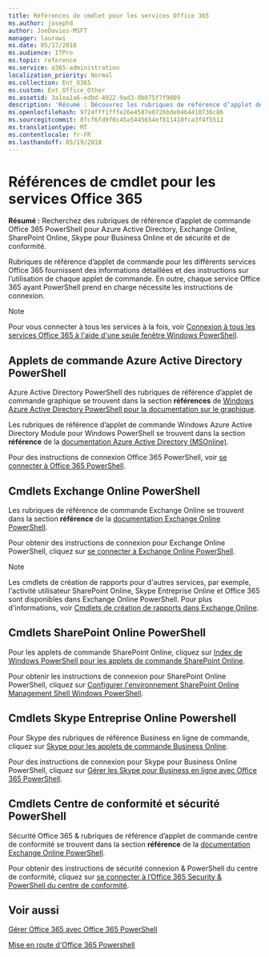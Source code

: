 ```yaml
---
title: Références de cmdlet pour les services Office 365
ms.author: josephd
author: JoeDavies-MSFT
manager: laurawi
ms.date: 05/17/2018
ms.audience: ITPro
ms.topic: reference
ms.service: o365-administration
localization_priority: Normal
ms.collection: Ent_O365
ms.custom: Ent_Office_Other
ms.assetid: 3a1ea1a6-edbd-4922-9ad3-0b075f7f9009
description: 'Résumé : Découvrez les rubriques de référence d’applet de commande Office 365 PowerShell d’Azure Active Directory, Exchange Online, SharePoint Online, Skype pour Business Online et de sécurité et de conformité.'
ms.openlocfilehash: 9724fff1fffe26e4587e0726bde0464410736c86
ms.sourcegitcommit: 8fcf6fd9f0c45a5445654ef811410fca3f4f5512
ms.translationtype: MT
ms.contentlocale: fr-FR
ms.lasthandoff: 05/19/2018
---
```

# <a name="cmdlet-references-for-office-365-services"></a>Références de cmdlet pour les services Office 365

 **Résumé :** Recherchez des rubriques de référence d’applet de commande Office 365 PowerShell pour Azure Active Directory, Exchange Online, SharePoint Online, Skype pour Business Online et de sécurité et de conformité.
  
Rubriques de référence d’applet de commande pour les différents services Office 365 fournissent des informations détaillées et des instructions sur l’utilisation de chaque applet de commande. En outre, chaque service Office 365 ayant PowerShell prend en charge nécessite les instructions de connexion.
  
> [!NOTE]
> Pour vous connecter à tous les services à la fois, voir [Connexion à tous les services Office 365 à l'aide d'une seule fenêtre Windows PowerShell](connect-to-all-office-365-services-in-a-single-windows-powershell-window.md). 
  
## <a name="azure-active-directory-powershell-cmdlets"></a>Applets de commande Azure Active Directory PowerShell

Azure Active Directory PowerShell des rubriques de référence d’applet de commande graphique se trouvent dans la section **références** de [Windows Azure Active Directory PowerShell pour la documentation sur le graphique](https://docs.microsoft.com/powershell/azure/active-directory/install-adv2?view=azureadps-2.0).

Les rubriques de référence d’applet de commande Windows Azure Active Directory Module pour Windows PowerShell se trouvent dans la section **référence** de la [documentation Azure Active Directory (MSOnline)](https://docs.microsoft.com/powershell/azure/active-directory/overview?view=azureadps-1.0).

Pour des instructions de connexion Office 365 PowerShell, voir [se connecter à Office 365 PowerShell](connect-to-office-365-powershell.md).
  
## <a name="exchange-online-powershell-cmdlets"></a>Cmdlets Exchange Online PowerShell

Les rubriques de référence de commande Exchange Online se trouvent dans la section **référence** de la [documentation Exchange Online PowerShell](https://docs.microsoft.com/powershell/exchange/exchange-online/exchange-online-powershell?view=exchange-ps).
  
Pour obtenir des instructions de connexion pour Exchange Online PowerShell, cliquez sur [se connecter à Exchange Online PowerShell](https://go.microsoft.com/fwlink/p/?LinkId=396554).
  
> [!NOTE]
> Les cmdlets de création de rapports pour d'autres services, par exemple, l'activité utilisateur SharePoint Online, Skype Entreprise Online et Office 365 sont disponibles dans Exchange Online PowerShell. Pour plus d'informations, voir [Cmdlets de création de rapports dans Exchange Online](https://go.microsoft.com/fwlink/p/?LinkId=691595). 
  
## <a name="sharepoint-online-powershell-cmdlets"></a>Cmdlets SharePoint Online PowerShell

Pour les applets de commande SharePoint Online, cliquez sur [Index de Windows PowerShell pour les applets de commande SharePoint Online](https://go.microsoft.com/fwlink/p/?LinkId=691476).
  
Pour obtenir les instructions de connexion pour SharePoint Online PowerShell, cliquez sur [Configurer l'environnement SharePoint Online Management Shell Windows PowerShell](https://go.microsoft.com/fwlink/p/?LinkId=691603).
  
## <a name="skype-for-business-online-powershell-cmdlets"></a>Cmdlets Skype Entreprise Online Powershell

Pour Skype des rubriques de référence Business en ligne de commande, cliquez sur [Skype pour les applets de commande Business Online](https://technet.microsoft.com/library/mt228132.aspx).
  
Pour des instructions de connexion pour Skype pour Business Online PowerShell, cliquez sur [Gérer les Skype pour Business en ligne avec Office 365 PowerShell](manage-skype-for-business-online-with-office-365-powershell.md).

## <a name="security-amp-compliance-center-powershell-cmdlets"></a>Cmdlets Centre de conformité et sécurité PowerShell

Sécurité Office 365 &amp; rubriques de référence d’applet de commande centre de conformité se trouvent dans la section **référence** de la [documentation Exchange Online PowerShell](https://docs.microsoft.com/powershell/exchange/exchange-online/exchange-online-powershell?view=exchange-ps).
  
Pour obtenir des instructions de sécurité connexion &amp; PowerShell du centre de conformité, cliquez sur [se connecter à l’Office 365 Security &amp; PowerShell du centre de conformité](https://docs.microsoft.com/powershell/exchange/office-365-scc/connect-to-scc-powershell/connect-to-scc-powershell?view=exchange-ps).


  
## <a name="see-also"></a>Voir aussi

[Gérer Office 365 avec Office 365 PowerShell](manage-office-365-with-office-365-powershell.md)
  
[Mise en route d'Office 365 Powershell](getting-started-with-office-365-powershell.md)

